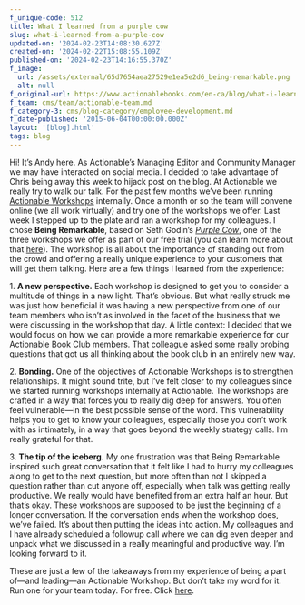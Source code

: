 ```yaml
---
f_unique-code: 512
title: What I learned from a purple cow
slug: what-i-learned-from-a-purple-cow
updated-on: '2024-02-23T14:08:30.627Z'
created-on: '2024-02-22T15:08:55.109Z'
published-on: '2024-02-23T14:16:55.370Z'
f_image:
  url: /assets/external/65d7654aea27529e1ea5e2d6_being-remarkable.png
  alt: null
f_original-url: https://www.actionablebooks.com/en-ca/blog/what-i-learned-from-a-purple-cow/
f_team: cms/team/actionable-team.md
f_category-3: cms/blog-category/employee-development.md
f_date-published: '2015-06-04T00:00:00.000Z'
layout: '[blog].html'
tags: blog
---
```


Hi! It’s Andy here. As Actionable’s Managing Editor and Community Manager we may have interacted on social media. I decided to take advantage of Chris being away this week to hijack post on the blog. At Actionable we really try to walk our talk. For the past few months we’ve been running [Actionable Workshops](http://actionablebooks.com/workshops) internally. Once a month or so the team will convene online (we all work virtually) and try one of the workshops we offer. Last week I stepped up to the plate and ran a workshop for my colleagues. I chose **Being Remarkable**, based on Seth Godin’s [_Purple Cow_](https://www.actionablebooks.com/en-ca/summaries/purple-cow/), one of the three workshops we offer as part of our free trial (you can learn more about that [here](http://actionablebooks.com/packages/)). The workshop is all about the importance of standing out from the crowd and offering a really unique experience to your customers that will get them talking. Here are a few things I learned from the experience:

1\. **A new perspective.** Each workshop is designed to get you to consider a multitude of things in a new light. That’s obvious. But what really struck me was just how beneficial it was having a new perspective from one of our team members who isn’t as involved in the facet of the business that we were discussing in the workshop that day. A little context: I decided that we would focus on how we can provide a more remarkable experience for our Actionable Book Club members. That colleague asked some really probing questions that got us all thinking about the book club in an entirely new way.

2\. **Bonding.** One of the objectives of Actionable Workshops is to strengthen relationships. It might sound trite, but I’ve felt closer to my colleagues since we started running workshops internally at Actionable. The workshops are crafted in a way that forces you to really dig deep for answers. You often feel vulnerable—in the best possible sense of the word. This vulnerability helps you to get to know your colleagues, especially those you don’t work with as intimately, in a way that goes beyond the weekly strategy calls. I’m really grateful for that.

3\. **The tip of the iceberg.** My one frustration was that Being Remarkable inspired such great conversation that it felt like I had to hurry my colleagues along to get to the next question, but more often than not I skipped a question rather than cut anyone off, especially when talk was getting really productive. We really would have benefited from an extra half an hour. But that’s okay. These workshops are supposed to be just the beginning of a longer conversation. If the conversation ends when the workshop does, we’ve failed. It’s about then putting the ideas into action. My colleagues and I have already scheduled a followup call where we can dig even deeper and unpack what we discussed in a really meaningful and productive way. I’m looking forward to it.

These are just a few of the takeaways from my experience of being a part of—and leading—an Actionable Workshop. But don’t take my word for it. Run one for your team today. For free. Click [here](http://actionablebooks.com/packages/).
